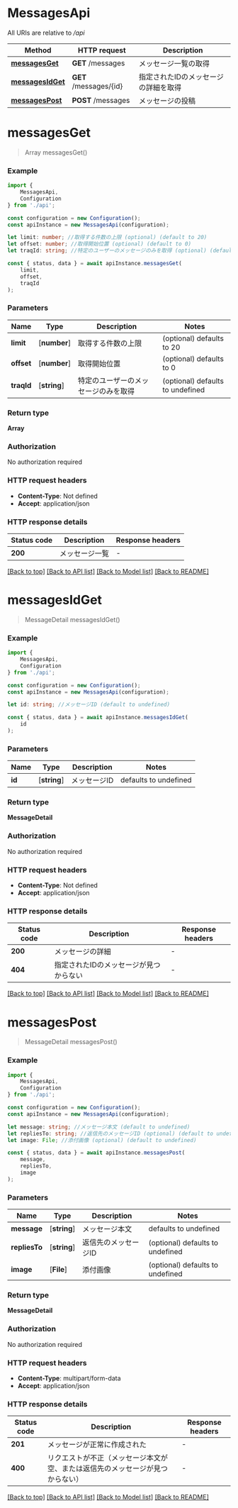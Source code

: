 # MessagesApi

All URIs are relative to */api*

|Method | HTTP request | Description|
|------------- | ------------- | -------------|
|[**messagesGet**](#messagesget) | **GET** /messages | メッセージ一覧の取得|
|[**messagesIdGet**](#messagesidget) | **GET** /messages/{id} | 指定されたIDのメッセージの詳細を取得|
|[**messagesPost**](#messagespost) | **POST** /messages | メッセージの投稿|

# **messagesGet**
> Array<Message> messagesGet()


### Example

```typescript
import {
    MessagesApi,
    Configuration
} from './api';

const configuration = new Configuration();
const apiInstance = new MessagesApi(configuration);

let limit: number; //取得する件数の上限 (optional) (default to 20)
let offset: number; //取得開始位置 (optional) (default to 0)
let traqId: string; //特定のユーザーのメッセージのみを取得 (optional) (default to undefined)

const { status, data } = await apiInstance.messagesGet(
    limit,
    offset,
    traqId
);
```

### Parameters

|Name | Type | Description  | Notes|
|------------- | ------------- | ------------- | -------------|
| **limit** | [**number**] | 取得する件数の上限 | (optional) defaults to 20|
| **offset** | [**number**] | 取得開始位置 | (optional) defaults to 0|
| **traqId** | [**string**] | 特定のユーザーのメッセージのみを取得 | (optional) defaults to undefined|


### Return type

**Array<Message>**

### Authorization

No authorization required

### HTTP request headers

 - **Content-Type**: Not defined
 - **Accept**: application/json


### HTTP response details
| Status code | Description | Response headers |
|-------------|-------------|------------------|
|**200** | メッセージ一覧 |  -  |

[[Back to top]](#) [[Back to API list]](../README.md#documentation-for-api-endpoints) [[Back to Model list]](../README.md#documentation-for-models) [[Back to README]](../README.md)

# **messagesIdGet**
> MessageDetail messagesIdGet()


### Example

```typescript
import {
    MessagesApi,
    Configuration
} from './api';

const configuration = new Configuration();
const apiInstance = new MessagesApi(configuration);

let id: string; //メッセージID (default to undefined)

const { status, data } = await apiInstance.messagesIdGet(
    id
);
```

### Parameters

|Name | Type | Description  | Notes|
|------------- | ------------- | ------------- | -------------|
| **id** | [**string**] | メッセージID | defaults to undefined|


### Return type

**MessageDetail**

### Authorization

No authorization required

### HTTP request headers

 - **Content-Type**: Not defined
 - **Accept**: application/json


### HTTP response details
| Status code | Description | Response headers |
|-------------|-------------|------------------|
|**200** | メッセージの詳細 |  -  |
|**404** | 指定されたIDのメッセージが見つからない |  -  |

[[Back to top]](#) [[Back to API list]](../README.md#documentation-for-api-endpoints) [[Back to Model list]](../README.md#documentation-for-models) [[Back to README]](../README.md)

# **messagesPost**
> MessageDetail messagesPost()


### Example

```typescript
import {
    MessagesApi,
    Configuration
} from './api';

const configuration = new Configuration();
const apiInstance = new MessagesApi(configuration);

let message: string; //メッセージ本文 (default to undefined)
let repliesTo: string; //返信先のメッセージID (optional) (default to undefined)
let image: File; //添付画像 (optional) (default to undefined)

const { status, data } = await apiInstance.messagesPost(
    message,
    repliesTo,
    image
);
```

### Parameters

|Name | Type | Description  | Notes|
|------------- | ------------- | ------------- | -------------|
| **message** | [**string**] | メッセージ本文 | defaults to undefined|
| **repliesTo** | [**string**] | 返信先のメッセージID | (optional) defaults to undefined|
| **image** | [**File**] | 添付画像 | (optional) defaults to undefined|


### Return type

**MessageDetail**

### Authorization

No authorization required

### HTTP request headers

 - **Content-Type**: multipart/form-data
 - **Accept**: application/json


### HTTP response details
| Status code | Description | Response headers |
|-------------|-------------|------------------|
|**201** | メッセージが正常に作成された |  -  |
|**400** | リクエストが不正（メッセージ本文が空、または返信先のメッセージが見つからない） |  -  |

[[Back to top]](#) [[Back to API list]](../README.md#documentation-for-api-endpoints) [[Back to Model list]](../README.md#documentation-for-models) [[Back to README]](../README.md)

